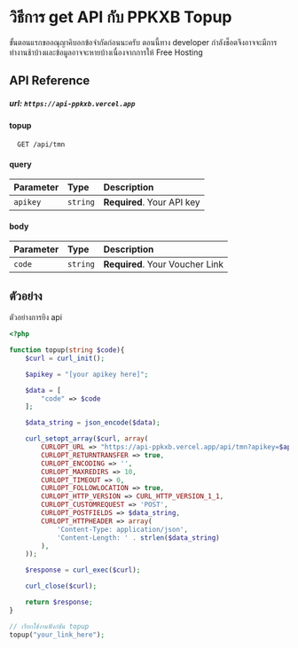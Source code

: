 # วิธีการ get API กับ PPKXB Topup

ขั้นตอนแรกขออณุญาคิบอกข้อจำกัดก่อนนะครับ
ตอนนี้ทาง developer กำลังช็อตจึงอาจจะมีการทำงานช้าบ้างและข้อมูลอาจจะหายบ้างเนื่องจากการให้ Free Hosting
## API Reference

##### url: `https://api-ppkxb.vercel.app`

#### topup

```http
  GET /api/tmn
```

#### query

| Parameter | Type     | Description                |
| :-------- | :------- | :------------------------- |
| `apikey` | `string` | **Required**. Your API key |

#### body

| Parameter | Type     | Description                |
| :-------- | :------- | :------------------------- |
| `code` | `string` | **Required**. Your Voucher Link |

## ตัวอย่าง

ตัวอย่างการยิง api

```php
<?php

function topup(string $code){
    $curl = curl_init();

    $apikey = "[your apikey here]";

    $data = [
        "code" => $code
    ];

    $data_string = json_encode($data);

    curl_setopt_array($curl, array(
        CURLOPT_URL => "https://api-ppkxb.vercel.app/api/tmn?apikey=$apikey",
        CURLOPT_RETURNTRANSFER => true,
        CURLOPT_ENCODING => '',
        CURLOPT_MAXREDIRS => 10,
        CURLOPT_TIMEOUT => 0,
        CURLOPT_FOLLOWLOCATION => true,
        CURLOPT_HTTP_VERSION => CURL_HTTP_VERSION_1_1,
        CURLOPT_CUSTOMREQUEST => 'POST',
        CURLOPT_POSTFIELDS => $data_string,
        CURLOPT_HTTPHEADER => array(
            'Content-Type: application/json',
            'Content-Length: ' . strlen($data_string)
        ),
    ));

    $response = curl_exec($curl);

    curl_close($curl);

    return $response;
}

// เรียกใช้งานฟังก์ชัน topup
topup("your_link_here");


```
